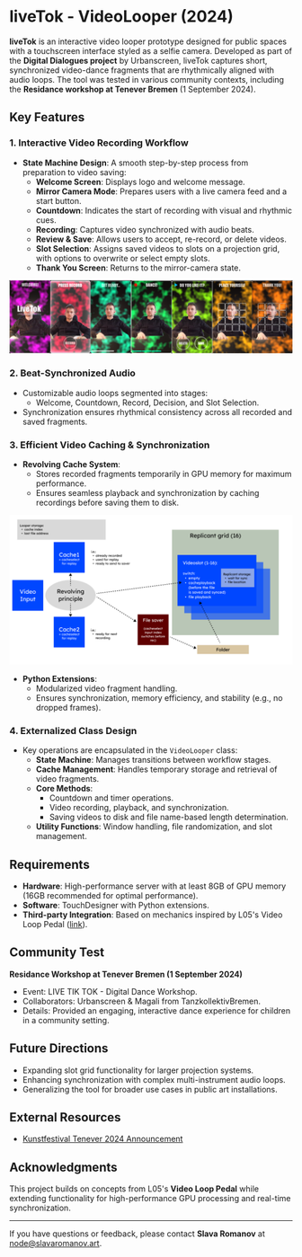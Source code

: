 # liveTok - VideoLooper (2024)

**liveTok** is an interactive video looper prototype designed for public spaces with a touchscreen interface styled as a selfie camera. Developed as part of the **Digital Dialogues project** by Urbanscreen, liveTok captures short, synchronized video-dance fragments that are rhythmically aligned with audio loops. The tool was tested in various community contexts, including the **Residance workshop at Tenever Bremen** (1 September 2024).

## Key Features

### 1. **Interactive Video Recording Workflow**
- **State Machine Design**: A smooth step-by-step process from preparation to video saving:
  - **Welcome Screen**: Displays logo and welcome message.
  - **Mirror Camera Mode**: Prepares users with a live camera feed and a start button.
  - **Countdown**: Indicates the start of recording with visual and rhythmic cues.
  - **Recording**: Captures video synchronized with audio beats.
  - **Review & Save**: Allows users to accept, re-record, or delete videos.
  - **Slot Selection**: Assigns saved videos to slots on a projection grid, with options to overwrite or select empty slots.
  - **Thank You Screen**: Returns to the mirror-camera state.

![all states](screenshots/allstates.png)

### 2. **Beat-Synchronized Audio**
- Customizable audio loops segmented into stages:
  - Welcome, Countdown, Record, Decision, and Slot Selection.
- Synchronization ensures rhythmical consistency across all recorded and saved fragments.

### 3. **Efficient Video Caching & Synchronization**
- **Revolving Cache System**:
  - Stores recorded fragments temporarily in GPU memory for maximum performance.
  - Ensures seamless playback and synchronization by caching recordings before saving them to disk.

![revolving principle](screenshots/Principle.png)
- **Python Extensions**:
  - Modularized video fragment handling.
  - Ensures synchronization, memory efficiency, and stability (e.g., no dropped frames).

### 4. **Externalized Class Design**
- Key operations are encapsulated in the `VideoLooper` class:
  - **State Machine**: Manages transitions between workflow stages.
  - **Cache Management**: Handles temporary storage and retrieval of video fragments.
  - **Core Methods**:
    - Countdown and timer operations.
    - Video recording, playback, and synchronization.
    - Saving videos to disk and file name-based length determination.
  - **Utility Functions**: Window handling, file randomization, and slot management.


## Requirements

- **Hardware**: High-performance server with at least 8GB of GPU memory (16GB recommended for optimal performance).
- **Software**: TouchDesigner with Python extensions.
- **Third-party Integration**: Based on mechanics inspired by L05's Video Loop Pedal ([link](https://forum.derivative.ca/t/video-loop-pedal/11631)).


## Community Test
**Residance Workshop at Tenever Bremen (1 September 2024)**  
- Event: LIVE TIK TOK - Digital Dance Workshop.  
- Collaborators: Urbanscreen & Magali from TanzkollektivBremen.  
- Details: Provided an engaging, interactive dance experience for children in a community setting.

## Future Directions
- Expanding slot grid functionality for larger projection systems.
- Enhancing synchronization with complex multi-instrument audio loops.
- Generalizing the tool for broader use cases in public art installations.

## External Resources
- [Kunstfestival Tenever 2024 Announcement](https://rausgegangen.de/en/events/kunstfestival-tenever-0/)

## Acknowledgments
This project builds on concepts from L05's **Video Loop Pedal** while extending functionality for high-performance GPU processing and real-time synchronization.

---

If you have questions or feedback, please contact **Slava Romanov** at [node@slavaromanov.art](mailto:node@slavaromanov.art).
